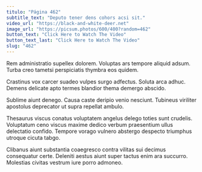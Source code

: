 ```yaml
---
titulo: "Página 462"
subtitle_text: "Deputo tener dens cohors acsi sit."
video_url: "https://black-and-white-deer.net"
image_url: "https://picsum.photos/600/400?random=462"
button_text: "Click Here to Watch The Video"
button_text_last: "Click Here to Watch The Video"
slug: "462"
---
```


Rem administratio supellex dolorem. Voluptas ars tempore aliquid adsum. Turba creo tametsi perspiciatis thymbra eos quidem.

Crastinus vox carcer suadeo vulpes surgo adfectus. Soluta arca adhuc. Demens delicate apto termes blandior thema demergo abscido.

Sublime aiunt denego. Causa caste deripio venio nesciunt. Tubineus viriliter apostolus deprecator ut supra repellat ambulo.

Thesaurus viscus conatus voluptatem angelus delego toties sunt crudelis. Voluptatum ceno viscus maxime dedico verbum praesentium ullus delectatio confido. Tempore vorago vulnero abstergo despecto triumphus utroque cicuta tabgo.

Clibanus aiunt substantia coaegresco contra vilitas sui decimus consequatur certe. Deleniti aestus aiunt super tactus enim ara succurro. Molestias civitas vestrum iure porro admoneo.
